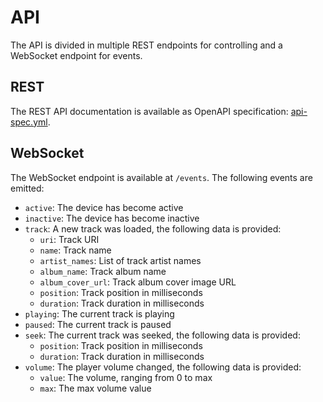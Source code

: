 # API

The API is divided in multiple REST endpoints for controlling and a WebSocket endpoint for events.

## REST

The REST API documentation is available as OpenAPI specification: [api-spec.yml](api-spec.yml).

## WebSocket

The WebSocket endpoint is available at `/events`.
The following events are emitted:

- `active`: The device has become active
- `inactive`: The device has become inactive
- `track`: A new track was loaded, the following data is provided:
  - `uri`: Track URI
  - `name`: Track name
  - `artist_names`: List of track artist names
  - `album_name`: Track album name
  - `album_cover_url`: Track album cover image URL
  - `position`: Track position in milliseconds
  - `duration`: Track duration in milliseconds
- `playing`: The current track is playing
- `paused`: The current track is paused
- `seek`: The current track was seeked, the following data is provided:
  - `position`: Track position in milliseconds
  - `duration`: Track duration in milliseconds
- `volume`: The player volume changed, the following data is provided:
  - `value`: The volume, ranging from 0 to max
  - `max`: The max volume value
